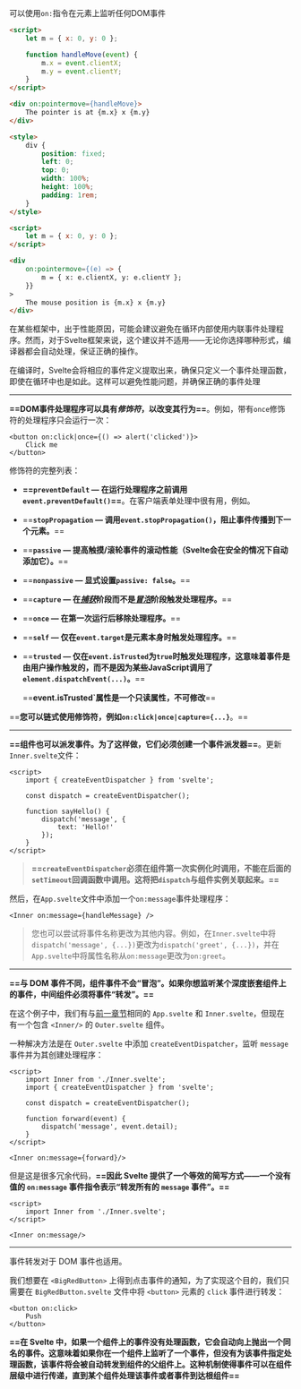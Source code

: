 可以使用`on:`指令在元素上监听任何DOM事件

```html
<script>
	let m = { x: 0, y: 0 };

	function handleMove(event) {
		m.x = event.clientX;
		m.y = event.clientY;
	}
</script>

<div on:pointermove={handleMove}>
	The pointer is at {m.x} x {m.y}
</div>

<style>
	div {
		position: fixed;
		left: 0;
		top: 0;
		width: 100%;
		height: 100%;
		padding: 1rem;
	}
</style>
```

```html
<script>
	let m = { x: 0, y: 0 };
</script>

<div
	on:pointermove={(e) => {
		m = { x: e.clientX, y: e.clientY };
	}}
>
	The mouse position is {m.x} x {m.y}
</div>
```

在某些框架中，出于性能原因，可能会建议避免在循环内部使用内联事件处理程序。然而，对于Svelte框架来说，这个建议并不适用——无论你选择哪种形式，编译器都会自动处理，保证正确的操作。

在编译时，Svelte会将相应的事件定义提取出来，确保只定义一个事件处理函数，即使在循环中也是如此。这样可以避免性能问题，并确保正确的事件处理

---

**==DOM事件处理程序可以具有*修饰符*，以改变其行为==**。例如，带有`once`修饰符的处理程序只会运行一次：

```svelte
<button on:click|once={() => alert('clicked')}>
	Click me
</button>
```

修饰符的完整列表：

- **==`preventDefault` — 在运行处理程序之前调用`event.preventDefault()`==**。在客户端表单处理中很有用，例如。

- ==**`stopPropagation` — 调用`event.stopPropagation()`，阻止事件传播到下一个元素。**==

- ==**`passive` — 提高触摸/滚轮事件的滚动性能（Svelte会在安全的情况下自动添加它）。**==

- ==**`nonpassive` — 显式设置`passive: false`。**==

- ==**`capture` — 在[*捕获*](https://developer.mozilla.org/en-US/docs/Learn/JavaScript/Building_blocks/Events#event_capture)阶段而不是[*冒泡*](https://developer.mozilla.org/en-US/docs/Learn/JavaScript/Building_blocks/Events#event_bubbling)阶段触发处理程序。**==

- ==**`once` — 在第一次运行后移除处理程序。**==

- ==**`self` — 仅在`event.target`是元素本身时触发处理程序。**==

- ==**`trusted` — 仅在`event.isTrusted`为`true`时触发处理程序，这意味着事件是由用户操作触发的，而不是因为某些JavaScript调用了`element.dispatchEvent(...)`。**==

  ==**event.isTrusted`属性是一个只读属性，不可修改**==

==**您可以链式使用修饰符，例如`on:click|once|capture={...}`**。==

---

**==组件也可以派发事件。为了这样做，它们必须创建一个事件派发器==**。更新`Inner.svelte`文件：

```svelte
<script>
	import { createEventDispatcher } from 'svelte';

	const dispatch = createEventDispatcher();

	function sayHello() {
		dispatch('message', {
			text: 'Hello!'
		});
	}
</script>
```

> **==`createEventDispatcher`必须在组件第一次实例化时调用，不能在后面的`setTimeout`回调函数中调用。这将把`dispatch`与组件实例关联起来。==**

然后，在`App.svelte`文件中添加一个`on:message`事件处理程序：

```svelte
<Inner on:message={handleMessage} />
```

> 您也可以尝试将事件名称更改为其他内容。例如，在`Inner.svelte`中将`dispatch('message', {...})`更改为`dispatch('greet', {...})`，并在`App.svelte`中将属性名称从`on:message`更改为`on:greet`。

---

**==与 DOM 事件不同，组件事件不会“冒泡”。如果你想监听某个深度嵌套组件上的事件，中间组件必须将事件“转发”。==**

在这个例子中，我们有与[前一章节](https://learn.svelte.dev/tutorial/component-events)相同的 `App.svelte` 和 `Inner.svelte`，但现在有一个包含 `<Inner/>` 的 `Outer.svelte` 组件。

一种解决方法是在 `Outer.svelte` 中添加 `createEventDispatcher`，监听 `message` 事件并为其创建处理程序：

```svelte
<script>
	import Inner from './Inner.svelte';
	import { createEventDispatcher } from 'svelte';

	const dispatch = createEventDispatcher();

	function forward(event) {
		dispatch('message', event.detail);
	}
</script>

<Inner on:message={forward}/>
```

但是这是很多冗余代码，**==因此 Svelte 提供了一个等效的简写方式——一个没有值的 `on:message` 事件指令表示“转发所有的 `message` 事件”。==**

```svelte
<script>
	import Inner from './Inner.svelte';
</script>

<Inner on:message/>
```

---

事件转发对于 DOM 事件也适用。

我们想要在 `<BigRedButton>` 上得到点击事件的通知，为了实现这个目的，我们只需要在 `BigRedButton.svelte` 文件中将 `<button>` 元素的 `click` 事件进行转发：

```svelte
<button on:click>
	Push
</button>
```

**==在 Svelte 中，如果一个组件上的事件没有处理函数，它会自动向上抛出一个同名的事件。这意味着如果你在一个组件上监听了一个事件，但没有为该事件指定处理函数，该事件将会被自动转发到组件的父组件上。这种机制使得事件可以在组件层级中进行传递，直到某个组件处理该事件或者事件到达根组件==**